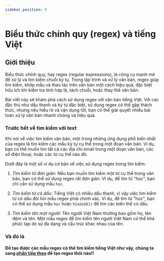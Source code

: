 ```yaml
---
sidebar_position: 0
---
```


# Biểu thức chính quy (regex) và tiếng Việt

## Giới thiệu

Biểu thức chính quy, hay regex (regular expressions), là công cụ mạnh mẽ để xử lý và tìm kiếm chuỗi ký tự. Trong lập trình và xử lý văn bản, regex giúp tìm kiếm, khớp mẫu và thao tác trên văn bản một cách hiệu quả, đặc biệt hữu ích khi kiểm tra tính hợp lệ, tách chuỗi, hoặc thay thế văn bản.

Bài viết này sẽ khám phá cách sử dụng regex với văn bản tiếng Việt. Với các đặc thù như dấu thanh và ký tự đặc biệt, sử dụng regex có thể gặp thách thức, nhưng nếu hiểu rõ và vận dụng tốt, bạn có thể giải quyết nhiều bài toán xử lý văn bản nhanh chóng và hiệu quả.

### Trước hết về tìm kiếm với text

Khi nói về việc tìm kiếm văn bản, một trong những ứng dụng phổ biến nhất của regex là tìm kiếm các mẫu ký tự cụ thể trong một đoạn văn bản. Ví dụ, bạn có thể muốn tìm tất cả các địa chỉ email trong một đoạn văn bản, các số điện thoại, hoặc các từ cụ thể nào đó.

Dưới đây là một số ví dụ cơ bản về việc sử dụng regex trong tìm kiếm:

1. _Tìm kiếm từ đơn giản_: Nếu bạn muốn tìm kiếm một từ cụ thể trong văn bản, bạn có thể sử dụng regex rất đơn giản. Ví dụ, để tìm từ "học", bạn chỉ cần sử dụng mẫu `học`.

2. _Tìm kiếm từ có dấu_: Tiếng Việt có nhiều dấu thanh, vì vậy việc tìm kiếm từ có dấu đòi hỏi mẫu regex phải chính xác. Ví dụ, để tìm từ "học", bạn có thể sử dụng mẫu `học` hoặc `h[oóọỏõ]c` để tìm các biến thể có dấu.

3. _Tìm kiếm tên một người_: Tên người Việt Nam thường bao gồm họ, tên đệm và tên. Một mẫu regex để tìm kiếm tên người Việt Nam có thể khá phức tạp do sự đa dạng và cấu trúc khác nhau của tên.

### Và đó là

#### Để tạo được các mẫu regex có thể tìm kiếm tiếng Việt như vậy, chúng ta sang [phần tiếp theo](/regex/create) để tạo regex thôi nào!!
